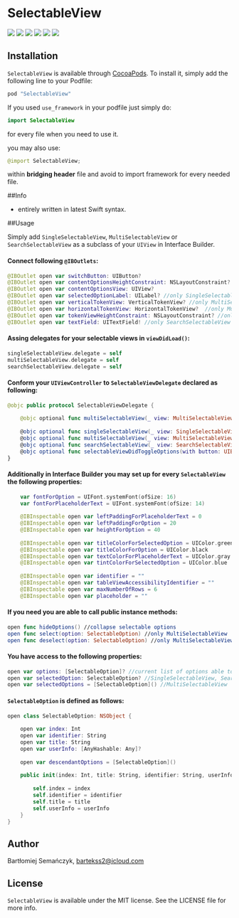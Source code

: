 # SelectableView

![](Assets/1.png)
![](Assets/2.png)
![](Assets/3.png)
![](Assets/4.png)
![](Assets/5.png)
![](Assets/6.png)

## Installation

`SelectableView` is available through [CocoaPods](https://cocoapods.org/pods/SelectableView). To install
it, simply add the following line to your Podfile:

```ruby
pod "SelectableView"
```

If you used `use_framework` in your podfile just simply do:

```Swift
import SelectableView

```

for every file when you need to use it.

you may also use:

```Swift
@import SelectableView;

```

within **bridging header** file and avoid to import framework for every needed file.

##Info   


- entirely written in latest Swift syntax.

##Usage

Simply add `SingleSelectableView`, `MultiSelectableView` or `SearchSelectableView` as a subclass of your `UIView` in Interface Builder.

#### Connect following `@IBOutlets`:

```Swift
@IBOutlet open var switchButton: UIButton?
@IBOutlet open var contentOptionsHeightConstraint: NSLayoutConstraint?
@IBOutlet open var contentOptionsView: UIView?
@IBOutlet open var selectedOptionLabel: UILabel? //only SingleSelectableView
@IBOutlet open var verticalTokenView: VerticalTokenView? //only MultiSelectableView
@IBOutlet open var horizontalTokenView: HorizontalTokenView?  //only MultiSelectableView
@IBOutlet open var tokenViewHeightConstraint: NSLayoutConstraint? //only MultiSelectableView, useful within UIScrollView
@IBOutlet open var textField: UITextField! //only SearchSelectableView
```

#### Assing delegates for your selectable views in `viewDidLoad()`:

```Swift
singleSelectableView.delegate = self
multiSelectableView.delegate = self
searchSelectableView.delegate = self
```

#### Conform your `UIViewController` to `SelectableViewDelegate` declared as following:

```Swift
@objc public protocol SelectableViewDelegate {
    
    @objc optional func multiSelectableView(_ view: MultiSelectableView, tokenViewFor option: SelectableOption) -> UIView
    
    @objc optional func singleSelectableView(_ view: SingleSelectableView, didSelect option: SelectableOption)
    @objc optional func multiSelectableView(_ view: MultiSelectableView, didSelect option: SelectableOption)
    @objc optional func searchSelectableView(_ view: SearchSelectableView, didSelect option: SelectableOption)
    @objc optional func selectableViewDidToggleOptions(with button: UIButton, expanded: Bool)
}
```

#### Additionally in Interface Builder you may set up for every `SelectableView` the following properties:

```Swift
    var fontForOption = UIFont.systemFont(ofSize: 16)
    var fontForPlaceholderText = UIFont.systemFont(ofSize: 14)
    
    @IBInspectable open var leftPaddingForPlaceholderText = 0
    @IBInspectable open var leftPaddingForOption = 20
    @IBInspectable open var heightForOption = 40
    
    @IBInspectable open var titleColorForSelectedOption = UIColor.green
    @IBInspectable open var titleColorForOption = UIColor.black
    @IBInspectable open var textColorForPlaceholderText = UIColor.gray
    @IBInspectable open var tintColorForSelectedOption = UIColor.blue
    
    @IBInspectable open var identifier = ""
    @IBInspectable open var tableViewAccessibilityIdentifier = ""
    @IBInspectable open var maxNumberOfRows = 6
    @IBInspectable open var placeholder = ""
```

#### If you need you are able to call public instance methods:

```Swift
open func hideOptions() //collapse selectable options
open func select(option: SelectableOption) //only MultiSelectableView
open func deselect(option: SelectableOption) //only MultiSelectableView
```

#### You have access to the following properties:

```Swift
open var options: [SelectableOption]? //current list of options able to select it
open var selectedOption: SelectableOption? //SingleSelectableView, SearchSelectableView
open var selectedOptions = [SelectableOption]() //MultiSelectableView
```

#### `SelectableOption` is defined as follows:

```Swift
open class SelectableOption: NSObject {
    
    open var index: Int
    open var identifier: String
    open var title: String
    open var userInfo: [AnyHashable: Any]?
    
    open var descendantOptions = [SelectableOption]()
    
    public init(index: Int, title: String, identifier: String, userInfo: [AnyHashable: Any]? = nil) {
        
        self.index = index
        self.identifier = identifier
        self.title = title
        self.userInfo = userInfo
    }
}
```

## Author

Bartłomiej Semańczyk, bartekss2@icloud.com

## License

`SelectableView` is available under the MIT license. See the LICENSE file for more info.
